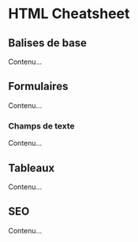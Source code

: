 # HTML Cheatsheet

## Balises de base

Contenu...

## Formulaires

Contenu...

### Champs de texte

Contenu...

## Tableaux

Contenu...

## SEO

Contenu...
